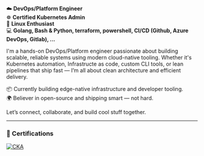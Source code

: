 ☁️ **DevOps/Platform Engineer**  
☸️ **Certified Kubernetes Admin**  
🐧 **Linux Enthusiast**  
💻 **Golang, Bash & Python, terraform, powershell, CI/CD (Github, Azure DevOps, Gitlab), ...**  

I'm a hands-on DevOps/Platform engineer passionate about building scalable, reliable systems using modern cloud-native tooling. Whether it's Kubernetes automation, Infrastructe as code, custom CLI tools, or lean pipelines that ship fast — I’m all about clean architecture and efficient delivery.

📦 Currently building edge-native infrastructure and developer tooling.  
🌍 Believer in open-source and shipping smart — not hard.

Let’s connect, collaborate, and build cool stuff together.

---
### 📜 Certifications
[![CKA](https://img.shields.io/badge/Kubernetes-CKA-blue?logo=kubernetes)](https://www.credly.com/badges/13275844-408c-49ed-801c-1deae9896497)
